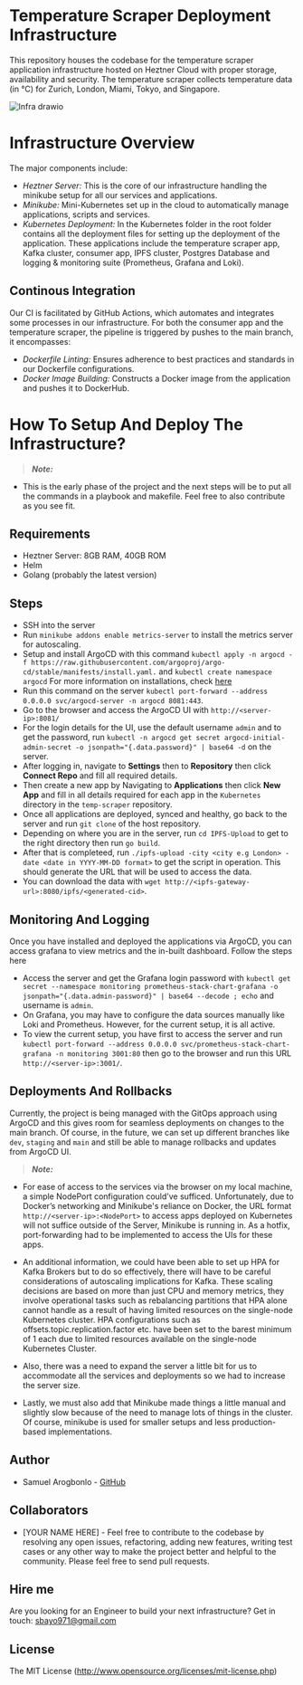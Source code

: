 # Temperature Scraper Deployment Infrastructure

This repository houses the codebase for the temperature scraper application infrastructure hosted on Heztner Cloud with proper storage, availability and security. The temperature scraper collects temperature data (in °C) for Zurich, London, Miami, Tokyo, and Singapore.

![Infra drawio](https://github.com/samuelarogbonlo/temp-scraper/assets/47984109/753581bb-e8d1-4ba0-ab71-105ae7e64a8b)

# Infrastructure Overview
The major components include:

- *Heztner Server:* This is the core of our infrastructure handling the minikube setup for all our services and applications.
- *Minikube:* Mini-Kubernetes set up in the cloud to automatically manage applications, scripts and services.
- *Kubernetes Deployment:* In the Kubernetes folder in the root folder contains all the deployment files for setting up the deployment of the application. These applications include the temperature scraper app, Kafka cluster, consumer app, IPFS cluster, Postgres Database and logging & monitoring suite (Prometheus, Grafana and Loki).

## Continous Integration

Our CI is facilitated by GitHub Actions, which automates and integrates some processes in our infrastructure. For both the consumer app and the temperature scraper, the pipeline is triggered by pushes to the main branch, it encompasses:

- *Dockerfile Linting:* Ensures adherence to best practices and standards in our Dockerfile configurations.
- *Docker Image Building:* Constructs a Docker image from the application and pushes it to DockerHub.

# How To Setup And Deploy The Infrastructure?

> **_Note:_**
- This is the early phase of the project and the next steps will be to put all the commands in a playbook and makefile. Feel free to also contribute as you see fit.

## Requirements
- Heztner Server: 8GB RAM, 40GB ROM
- Helm
- Golang (probably the latest version)

## Steps
- SSH into the server
- Run `minikube addons enable metrics-server` to install the metrics server for autoscaling.
- Setup and install ArgoCD with this command `kubectl apply -n argocd -f https://raw.githubusercontent.com/argoproj/argo-cd/stable/manifests/install.yaml.` and `kubectl create namespace argocd` For more information on installations, check [here](https://argo-cd.readthedocs.io/en/stable/getting_started/)
- Run this command on the server `kubectl port-forward --address 0.0.0.0 svc/argocd-server -n argocd 8081:443`.
- Go to the browser and access the ArgoCD UI with `http://<server-ip>:8081/`
- For the login details for the UI, use the default username `admin` and to get the password, run `kubectl -n argocd get secret argocd-initial-admin-secret -o jsonpath="{.data.password}" | base64 -d` on the server.
- After logging in, navigate to **Settings** then to **Repository** then click **Connect Repo** and fill all required details.
- Then create a new app by Navigating to **Applications** then click **New App** and fill in all details required for each app in the `Kubernetes` directory in the `temp-scraper` repository.
- Once all applications are deployed, synced and healthy, go back to the server and run `git clone` of the host repository.
- Depending on where you are in the server, run `cd IPFS-Upload` to get to the right directory then run `go build`.
- After that is completeed, run `./ipfs-upload -city <city e.g London> -date <date in YYYY-MM-DD format>` to get the script in operation. This should generate the URL that will be used to access the data.
- You can download the data with `wget http://<ipfs-gateway-url>:8080/ipfs/<generated-cid>`.

## Monitoring And Logging
Once you have installed and deployed the applications via ArgoCD, you can access grafana to view metrics and the in-built dashboard. Follow the steps here

- Access the server and get the Grafana login password with `kubectl get secret --namespace monitoring prometheus-stack-chart-grafana -o jsonpath="{.data.admin-password}" | base64 --decode ; echo` and username is `admin`.
- On Grafana, you may have to configure the data sources manually like Loki and Prometheus. However, for the current setup, it is all active.
- To view the current setup, you have first to access the server and run `kubectl port-forward --address 0.0.0.0 svc/prometheus-stack-chart-grafana -n monitoring 3001:80` then go to the browser and run this URL `http://<server-ip>:3001/`.

## Deployments And Rollbacks
Currently, the project is being managed with the GitOps approach using ArgoCD and this gives room for seamless deployments on changes to the main branch. Of course, in the future, we can set up different branches like `dev`, `staging` and `main` and still be able to manage rollbacks and updates from ArgoCD UI.

> **_Note:_**
- For ease of access to the services via the browser on my local machine, a simple NodePort configuration could’ve sufficed. Unfortunately, due to Docker’s networking and Minikube's reliance on Docker, the URL format `http://<server-ip>:<NodePort>` to access apps deployed on Kubernetes will not suffice outside of the Server, Minikube is running in. As a hotfix, port-forwarding had to be implemented to access the UIs for these apps.

- An additional information, we could have been able to set up HPA for Kafka Brokers but to do so effectively, there will have to be careful considerations of autoscaling implications for Kafka. These scaling decisions are based on more than just CPU and memory metrics, they involve operational tasks such as rebalancing partitions that HPA alone cannot handle as a result of having limited resources on the single-node Kubernetes cluster. HPA configurations such as offsets.topic.replication.factor etc. have been set to the barest minimum of 1 each due to limited resources available on the single-node Kubernetes Cluster.

- Also, there was a need to expand the server a little bit for us to accommodate all the services and deployments so we had to increase the server size.

- Lastly, we must also add that Minikube made things a little manual and slightly slow because of the need to manage lots of things in the cluster. Of course, minikube is used for smaller setups and less production-based implementations.

## Author
- Samuel Arogbonlo - [GitHub](https://github.com/samuelarogbonlo)

## Collaborators
- [YOUR NAME HERE] - Feel free to contribute to the codebase by resolving any open issues, refactoring, adding new features, writing test cases or any other way to make the project better and helpful to the community. Please feel free to send pull requests.

## Hire me
Are you looking for an Engineer to build your next infrastructure? Get in touch: [sbayo971@gmail.com](mailto:sbayo971@gmail.com)

## License

The MIT License (http://www.opensource.org/licenses/mit-license.php)
